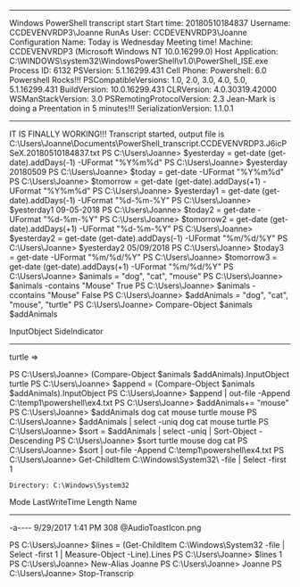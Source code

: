 **********************
Windows PowerShell transcript start
Start time: 20180510184837
Username: CCDEVENVRDP3\Joanne
RunAs User: CCDEVENVRDP3\Joanne
Configuration Name: 
Today is Wednesday
Meeting time!
Machine: CCDEVENVRDP3 (Microsoft Windows NT 10.0.16299.0)
Host Application: C:\WINDOWS\system32\WindowsPowerShell\v1.0\PowerShell_ISE.exe
Process ID: 6132
PSVersion: 5.1.16299.431
Cell Phone:
Powershell: 6.0
Powershell Rocks!!!
PSCompatibleVersions: 1.0, 2.0, 3.0, 4.0, 5.0, 5.1.16299.431
BuildVersion: 10.0.16299.431
CLRVersion: 4.0.30319.42000
WSManStackVersion: 3.0
PSRemotingProtocolVersion: 2.3
Jean-Mark is doing a Preentation in 5 minutes!!!
SerializationVersion: 1.1.0.1
**********************
IT IS FINALLY WORKING!!!
Transcript started, output file is C:\Users\Joanne\Documents\PowerShell_transcript.CCDEVENVRDP3.J6icPSeX.20180510184837.txt
PS C:\Users\Joanne> $yesterday = get-date (get-date).addDays(-1) -UFormat "%Y%m%d"
PS C:\Users\Joanne> $yesterday
20180509
PS C:\Users\Joanne> $today = get-date -UFormat "%Y%m%d"
PS C:\Users\Joanne> $tomorrow = get-date (get-date).addDays(+1) -UFormat "%Y%m%d"
PS C:\Users\Joanne> $yesterday1 = get-date (get-date).addDays(-1) -UFormat "%d-%m-%Y"
PS C:\Users\Joanne> $yesterday1
09-05-2018
PS C:\Users\Joanne> $today2 = get-date -UFormat "%d-%m-%Y"
PS C:\Users\Joanne> $tomorrow2 = get-date (get-date).addDays(+1) -UFormat "%d-%m-%Y"
PS C:\Users\Joanne> $yesterday2 = get-date (get-date).addDays(-1) -UFormat "%m/%d/%Y"
PS C:\Users\Joanne> $yesterday2
05/09/2018
PS C:\Users\Joanne> $today3 = get-date -UFormat "%m/%d/%Y"
PS C:\Users\Joanne> $tomorrow3 = get-date (get-date).addDays(+1) -UFormat "%m/%d/%Y"
PS C:\Users\Joanne> $animals = "dog", "cat", "mouse"
PS C:\Users\Joanne> $animals -contains "Mouse"
True
PS C:\Users\Joanne> $animals -ccontains "Mouse"
False
PS C:\Users\Joanne> $addAnimals = "dog", "cat", "mouse", "turtle"
PS C:\Users\Joanne> Compare-Object $animals $addAnimals

InputObject SideIndicator
----------- -------------
turtle      =>


PS C:\Users\Joanne> (Compare-Object $animals $addAnimals).InputObject
turtle
PS C:\Users\Joanne> $append = (Compare-Object $animals $addAnimals).InputObject 
PS C:\Users\Joanne> $append | out-file -Append C:\temp1\powershell\ex4.txt
PS C:\Users\Joanne> $addAnimals+= "mouse"
PS C:\Users\Joanne> $addAnimals
dog
cat
mouse
turtle
mouse
PS C:\Users\Joanne> $addAnimals | select -uniq
dog
cat
mouse
turtle
PS C:\Users\Joanne> $sort = $addAnimals | select -uniq | Sort-Object -Descending
PS C:\Users\Joanne> $sort
turtle
mouse
dog
cat
PS C:\Users\Joanne> $sort | out-file -Append C:\temp1\powershell\ex4.txt
PS C:\Users\Joanne> Get-ChildItem C:\Windows\System32\ -file | Select -first 1


    Directory: C:\Windows\System32


Mode                LastWriteTime         Length Name
----                -------------         ------ ----
-a----        9/29/2017   1:41 PM            308 @AudioToastIcon.png


PS C:\Users\Joanne> $lines = (Get-ChildItem C:\Windows\System32 -file | Select -first 1 | Measure-Object -Line).Lines
PS C:\Users\Joanne> $lines
1
PS C:\Users\Joanne> New-Alias Joanne
PS C:\Users\Joanne> Joanne
PS C:\Users\Joanne> Stop-Transcrip
